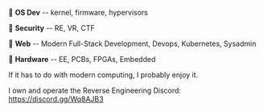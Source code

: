 🔸 **OS Dev** -- kernel, firmware, hypervisors

🔸 **Security** -- RE, VR, CTF

🔸 **Web** -- Modern Full-Stack Development, Devops, Kubernetes, Sysadmin

🔸 **Hardware** -- EE, PCBs, FPGAs, Embedded

If it has to do with modern computing, I probably enjoy it.

I own and operate the Reverse Engineering Discord: https://discord.gg/Wq8AJB3
